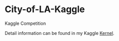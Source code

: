 # City-of-LA-Kaggle
Kaggle Competition 

Detail information can be found in my Kaggle [Kernel](https://www.kaggle.com/gowthamteja/exploring-job-bulletins).
